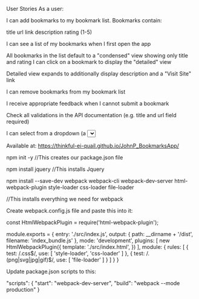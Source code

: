 User Stories
As a user:

I can add bookmarks to my bookmark list. Bookmarks contain:

title
url link
description
rating (1-5)

I can see a list of my bookmarks when I first open the app

All bookmarks in the list default to a "condensed" view showing only title and rating
I can click on a bookmark to display the "detailed" view

Detailed view expands to additionally display description and a "Visit Site" link

I can remove bookmarks from my bookmark list

I receive appropriate feedback when I cannot submit a bookmark

Check all validations in the API documentation (e.g. title and url field required)

I can select from a dropdown (a <select> element) a "minimum rating" to filter the list by all bookmarks rated at or above the chosen selection


Available at: https://thinkful-ei-quail.github.io/JohnP_BookmarksApp/





npm init -y //This creates our package.json file

npm install jquery //This installs Jquery

npm install --save-dev webpack webpack-cli webpack-dev-server html-webpack-plugin style-loader css-loader file-loader

//This installs everything we need for webpack

Create webpack.config.js file and paste this into it:

const HtmlWebpackPlugin = require('html-webpack-plugin');

module.exports = { entry: './src/index.js', output: { path: __dirname + '/dist', filename: 'index_bundle.js' }, mode: 'development', plugins: [ new HtmlWebpackPlugin({ template: './src/index.html', }) ], module: { rules: [ { test: /.css$/, use: [ 'style-loader', 'css-loader' ] }, { test: /.(png|svg|jpg|gif)$/, use: [ 'file-loader' ] } ] } }

Update package.json scripts to this:

"scripts": { "start": "webpack-dev-server", "build": "webpack --mode production" }
